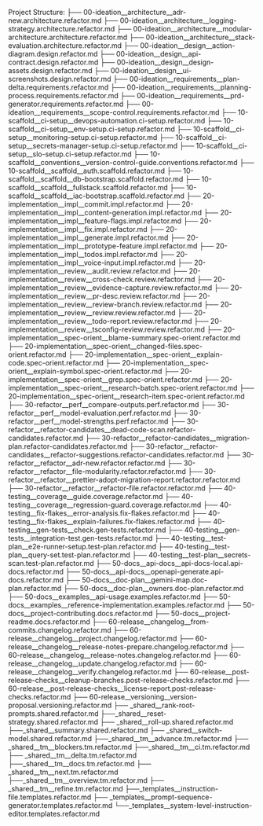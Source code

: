 Project Structure:
├── 00-ideation__architecture__adr-new.architecture.refactor.md
├── 00-ideation__architecture__logging-strategy.architecture.refactor.md
├── 00-ideation__architecture__modular-architecture.architecture.refactor.md
├── 00-ideation__architecture__stack-evaluation.architecture.refactor.md
├── 00-ideation__design__action-diagram.design.refactor.md
├── 00-ideation__design__api-contract.design.refactor.md
├── 00-ideation__design__design-assets.design.refactor.md
├── 00-ideation__design__ui-screenshots.design.refactor.md
├── 00-ideation__requirements__plan-delta.requirements.refactor.md
├── 00-ideation__requirements__planning-process.requirements.refactor.md
├── 00-ideation__requirements__prd-generator.requirements.refactor.md
├── 00-ideation__requirements__scope-control.requirements.refactor.md
├── 10-scaffold__ci-setup__devops-automation.ci-setup.refactor.md
├── 10-scaffold__ci-setup__env-setup.ci-setup.refactor.md
├── 10-scaffold__ci-setup__monitoring-setup.ci-setup.refactor.md
├── 10-scaffold__ci-setup__secrets-manager-setup.ci-setup.refactor.md
├── 10-scaffold__ci-setup__slo-setup.ci-setup.refactor.md
├── 10-scaffold__conventions__version-control-guide.conventions.refactor.md
├── 10-scaffold__scaffold__auth.scaffold.refactor.md
├── 10-scaffold__scaffold__db-bootstrap.scaffold.refactor.md
├── 10-scaffold__scaffold__fullstack.scaffold.refactor.md
├── 10-scaffold__scaffold__iac-bootstrap.scaffold.refactor.md
├── 20-implementation__impl__commit.impl.refactor.md
├── 20-implementation__impl__content-generation.impl.refactor.md
├── 20-implementation__impl__feature-flags.impl.refactor.md
├── 20-implementation__impl__fix.impl.refactor.md
├── 20-implementation__impl__generate.impl.refactor.md
├── 20-implementation__impl__prototype-feature.impl.refactor.md
├── 20-implementation__impl__todos.impl.refactor.md
├── 20-implementation__impl__voice-input.impl.refactor.md
├── 20-implementation__review__audit.review.refactor.md
├── 20-implementation__review__cross-check.review.refactor.md
├── 20-implementation__review__evidence-capture.review.refactor.md
├── 20-implementation__review__pr-desc.review.refactor.md
├── 20-implementation__review__review-branch.review.refactor.md
├── 20-implementation__review__review.review.refactor.md
├── 20-implementation__review__todo-report.review.refactor.md
├── 20-implementation__review__tsconfig-review.review.refactor.md
├── 20-implementation__spec-orient__blame-summary.spec-orient.refactor.md
├── 20-implementation__spec-orient__changed-files.spec-orient.refactor.md
├── 20-implementation__spec-orient__explain-code.spec-orient.refactor.md
├── 20-implementation__spec-orient__explain-symbol.spec-orient.refactor.md
├── 20-implementation__spec-orient__grep.spec-orient.refactor.md
├── 20-implementation__spec-orient__research-batch.spec-orient.refactor.md
├── 20-implementation__spec-orient__research-item.spec-orient.refactor.md
├── 30-refactor__perf__compare-outputs.perf.refactor.md
├── 30-refactor__perf__model-evaluation.perf.refactor.md
├── 30-refactor__perf__model-strengths.perf.refactor.md
├── 30-refactor__refactor-candidates__dead-code-scan.refactor-candidates.refactor.md
├── 30-refactor__refactor-candidates__migration-plan.refactor-candidates.refactor.md
├── 30-refactor__refactor-candidates__refactor-suggestions.refactor-candidates.refactor.md
├── 30-refactor__refactor__adr-new.refactor.refactor.md
├── 30-refactor__refactor__file-modularity.refactor.refactor.md
├── 30-refactor__refactor__prettier-adopt-migration-report.refactor.refactor.md
├── 30-refactor__refactor__refactor-file.refactor.refactor.md
├── 40-testing__coverage__guide.coverage.refactor.md
├── 40-testing__coverage__regression-guard.coverage.refactor.md
├── 40-testing__fix-flakes__error-analysis.fix-flakes.refactor.md
├── 40-testing__fix-flakes__explain-failures.fix-flakes.refactor.md
├── 40-testing__gen-tests__check.gen-tests.refactor.md
├── 40-testing__gen-tests__integration-test.gen-tests.refactor.md
├── 40-testing__test-plan__e2e-runner-setup.test-plan.refactor.md
├── 40-testing__test-plan__query-set.test-plan.refactor.md
├── 40-testing__test-plan__secrets-scan.test-plan.refactor.md
├── 50-docs__api-docs__api-docs-local.api-docs.refactor.md
├── 50-docs__api-docs__openapi-generate.api-docs.refactor.md
├── 50-docs__doc-plan__gemini-map.doc-plan.refactor.md
├── 50-docs__doc-plan__owners.doc-plan.refactor.md
├── 50-docs__examples__api-usage.examples.refactor.md
├── 50-docs__examples__reference-implementation.examples.refactor.md
├── 50-docs__project-contributing.docs.refactor.md
├── 50-docs__project-readme.docs.refactor.md
├── 60-release__changelog__from-commits.changelog.refactor.md
├── 60-release__changelog__project.changelog.refactor.md
├── 60-release__changelog__release-notes-prepare.changelog.refactor.md
├── 60-release__changelog__release-notes.changelog.refactor.md
├── 60-release__changelog__update.changelog.refactor.md
├── 60-release__changelog__verify.changelog.refactor.md
├── 60-release__post-release-checks__cleanup-branches.post-release-checks.refactor.md
├── 60-release__post-release-checks__license-report.post-release-checks.refactor.md
├── 60-release__versioning__version-proposal.versioning.refactor.md
├── _shared__rank-root-prompts.shared.refactor.md
├──_shared__reset-strategy.shared.refactor.md
├── _shared__roll-up.shared.refactor.md
├──_shared__summary.shared.refactor.md
├── _shared__switch-model.shared.refactor.md
├──_shared__tm__advance.tm.refactor.md
├── _shared__tm__blockers.tm.refactor.md
├──_shared__tm__ci.tm.refactor.md
├── _shared__tm__delta.tm.refactor.md
├──_shared__tm__docs.tm.refactor.md
├── _shared__tm__next.tm.refactor.md
├──_shared__tm__overview.tm.refactor.md
├── _shared__tm__refine.tm.refactor.md
├──_templates__instruction-file.templates.refactor.md
├── _templates__prompt-sequence-generator.templates.refactor.md
└──_templates__system-level-instruction-editor.templates.refactor.md
